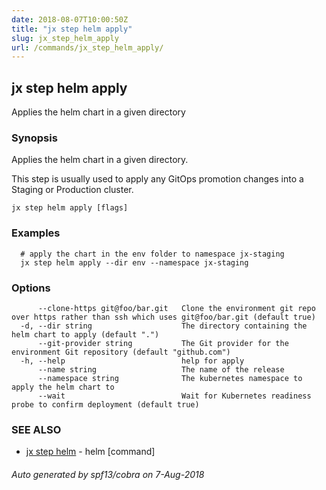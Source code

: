 ```yaml
---
date: 2018-08-07T10:00:50Z
title: "jx step helm apply"
slug: jx_step_helm_apply
url: /commands/jx_step_helm_apply/
---
```

## jx step helm apply

Applies the helm chart in a given directory

### Synopsis

Applies the helm chart in a given directory. 

This step is usually used to apply any GitOps promotion changes into a Staging or Production cluster.

```
jx step helm apply [flags]
```

### Examples

```
  # apply the chart in the env folder to namespace jx-staging
  jx step helm apply --dir env --namespace jx-staging
```

### Options

```
      --clone-https git@foo/bar.git   Clone the environment git repo over https rather than ssh which uses git@foo/bar.git (default true)
  -d, --dir string                    The directory containing the helm chart to apply (default ".")
      --git-provider string           The Git provider for the environment Git repository (default "github.com")
  -h, --help                          help for apply
      --name string                   The name of the release
      --namespace string              The kubernetes namespace to apply the helm chart to
      --wait                          Wait for Kubernetes readiness probe to confirm deployment (default true)
```

### SEE ALSO

* [jx step helm](/commands/jx_step_helm/)	 - helm [command]

###### Auto generated by spf13/cobra on 7-Aug-2018
